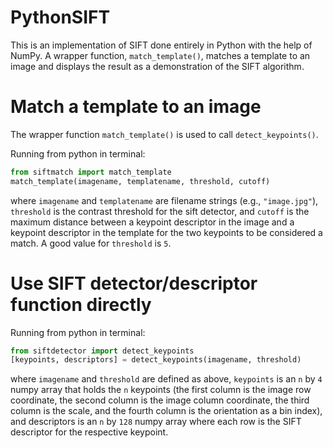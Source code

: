 # PythonSIFT

This is an implementation of SIFT done entirely in Python with the help of NumPy. A wrapper function, ```match_template()```, matches a template to an image and displays the result as a demonstration of the SIFT algorithm. 

# Match a template to an image
The wrapper function ```match_template()``` is used to call ```detect_keypoints()```.

Running from python in terminal:
```python
from siftmatch import match_template
match_template(imagename, templatename, threshold, cutoff)
```
where ```imagename``` and ```templatename``` are filename strings (e.g., ```"image.jpg"```), ```threshold``` is the contrast threshold for the sift detector, and ```cutoff``` is the maximum distance between a keypoint descriptor in the image and a keypoint descriptor in the template for the two keypoints to be considered a match. A good value for ```threshold``` is ```5```.


# Use SIFT detector/descriptor function directly

Running from python in terminal:
```python
from siftdetector import detect_keypoints
[keypoints, descriptors] = detect_keypoints(imagename, threshold)
```
where ```imagename``` and ```threshold``` are defined as above, ```keypoints``` is an ```n``` by ```4``` numpy array that holds the ```n``` keypoints (the first column is the image row coordinate, the second column is the image column coordinate, the third column is the scale, and the fourth column is the orientation as a bin index), and descriptors is an ```n``` by ```128``` numpy array where each row is the SIFT descriptor for the respective keypoint.
